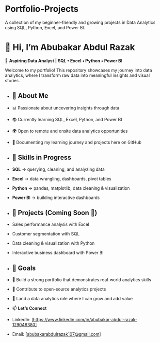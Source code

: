 # Portfolio-Projects
A collection of my beginner-friendly and growing projects in Data Analytics using SQL, Python, Excel, and Power BI.
# 👋 Hi, I’m Abubakar Abdul Razak  

🎯 **Aspiring Data Analyst | SQL • Excel • Python • Power BI**  

Welcome to my portfolio! This repository showcases my journey into data analytics, where I transform raw data into meaningful insights and visual stories.  

- ## 🔹 About Me
- 📊 Passionate about uncovering insights through data  
- 📚 Currently learning SQL, Excel, Python, and Power BI  
- 🌍 Open to remote and onsite data analytics opportunities  
- 📝 Documenting my learning journey and projects here on GitHub  

- ## 🔹 Skills in Progress
- **SQL** → querying, cleaning, and analyzing data  
- **Excel** → data wrangling, dashboards, pivot tables  
- **Python** → pandas, matplotlib, data cleaning & visualization  
- **Power BI** → building interactive dashboards  

- ## 🔹 Projects (Coming Soon 🚀)
- Sales performance analysis with Excel  
- Customer segmentation with SQL  
- Data cleaning & visualization with Python  
- Interactive business dashboard with Power BI  

- ## 🔹 Goals
- 💼 Build a strong portfolio that demonstrates real-world analytics skills  
- 🌟 Contribute to open-source analytics projects  
- 🚀 Land a data analytics role where I can grow and add value  

- 📫 **Let’s Connect**  
- LinkedIn: [https://www.linkedin.com/in/abubakar-abdul-razak-129048380]  
- Email: [abubakarabdulrazak107@gmail.com]
